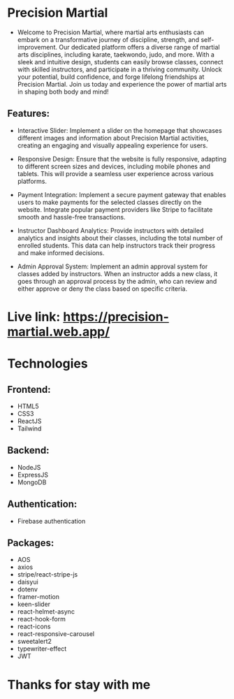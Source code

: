 # Precision Martial

- Welcome to Precision Martial, where martial arts enthusiasts can embark on a transformative journey of discipline, strength, and self-improvement. Our dedicated platform offers a diverse range of martial arts disciplines, including karate, taekwondo, judo, and more. With a sleek and intuitive design, students can easily browse classes, connect with skilled instructors, and participate in a thriving community. Unlock your potential, build confidence, and forge lifelong friendships at Precision Martial. Join us today and experience the power of martial arts in shaping both body and mind!

## Features:

- Interactive Slider: Implement a slider on the homepage that showcases different images and information about Precision Martial activities, creating an engaging and visually appealing experience for users.

- Responsive Design: Ensure that the website is fully responsive, adapting to different screen sizes and devices, including mobile phones and tablets. This will provide a seamless user experience across various platforms.

- Payment Integration: Implement a secure payment gateway that enables users to make payments for the selected classes directly on the website. Integrate popular payment providers like Stripe to facilitate smooth and hassle-free transactions.

- Instructor Dashboard Analytics: Provide instructors with detailed analytics and insights about their classes, including the total number of enrolled students. This data can help instructors track their progress and make informed decisions.

- Admin Approval System: Implement an admin approval system for classes added by instructors. When an instructor adds a new class, it goes through an approval process by the admin, who can review and either approve or deny the class based on specific criteria.

# Live link:  https://precision-martial.web.app/
# Technologies
## Frontend:
- HTML5
- CSS3
- ReactJS
- Tailwind
## Backend:
- NodeJS
- ExpressJS
- MongoDB
## Authentication:
- Firebase authentication
## Packages:
- AOS
- axios
- stripe/react-stripe-js
- daisyui
- dotenv
- framer-motion
- keen-slider
- react-helmet-async
- react-hook-form
- react-icons
- react-responsive-carousel
- sweetalert2
- typewriter-effect
- JWT

# Thanks for stay with me
